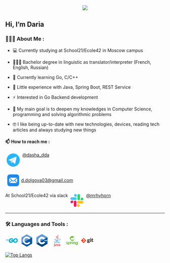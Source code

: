 <div id="header" align="center">
 <!--- src:https://media.giphy.com/media/1sgetPM00wWqJpVUTl/giphy.gif ---->
<img src="https://github.com/D-Daria/blob/main/imgs/coding_in_progress.gif" width="300">
</div>

## Hi, I’m Daria

### 👩🏻‍💻 About Me :

- 💻 Currently studying at School21/Ecole42 in Moscow campus

- 🧑🏻‍🎓 Bachelor degree in linguistic as translator/interpreter (French, English, Russian)

- 👀 Currently learning Go, C/C++

- 📖 Little experience with Java, Spring Boot, REST Service

- ⚡️ Interested in Go Backend development

- 🎯 My main goal is to deepen my knowledges in Computer Science, programming and solving algorithmic problems

- 🤓 I like being up-to-date with new technologies, devices, reading tech articles and always studying new things

#### 📫 How to reach me :

<!--- src:https://icons8.com/ ---->

<div style="margin-bottom: 5px">
 <img align="top" src="imgs/telegram-app.svg"> 
  <a href="https://t.me/dasha_dda">@dasha_dda</a>
</div>

<p></p>

<div style="display: flex; align-items: center; margin-bottom: 5px">
 <img align="top" src="imgs/mail-25.svg"> 
  <a href="mailto:d.dolgova03@gmail.com">d.dolgova03@gmail.com</a>
</div>

<p></p>

<div>
 <span>At School21/Ecole42 via slack</span>
 <img align="top" wodth="25" src="imgs/slack-new-25.svg"> 
  <a href="">@mrhyhorn</a>
</div>

<hr>

### 🛠 Languages and Tools :

<div>
  <img src="https://github.com/devicons/devicon/blob/master/icons/go/go-original-wordmark.svg" title="Go" alt="Go" width="40" height="40"/>&nbsp;
  <img src="https://github.com/devicons/devicon/blob/master/icons/c/c-original.svg" title="C" alt="C" width="40" height="40"/>&nbsp;
  <img src="https://github.com/devicons/devicon/blob/master/icons/cplusplus/cplusplus-original.svg" title="CPLUSPLUS" alt="CPLUSPLUS" width="40" height="40"/>&nbsp;
  <img src="https://github.com/devicons/devicon/blob/master/icons/java/java-original-wordmark.svg" title="Java" alt="Java" width="40" height="40"/>&nbsp;
 <img src="https://github.com/devicons/devicon/blob/master/icons/spring/spring-original-wordmark.svg" title="Spring" alt="Spring" width="40" height="40"/>&nbsp;
 <img src="https://github.com/devicons/devicon/blob/master/icons/git/git-original-wordmark.svg" title="Git" **alt="Git" width="40" height="40"/>
</div>

<p></p>

[![Top Langs](https://github-readme-stats-sigma-five.vercel.app/api/top-langs/?username=D-Dashka&layout=compact&theme=radical)](https://github.com/anuraghazra/github-readme-stats)

<!---
D-Dashka/D-Dashka is a ✨ special ✨ repository because its `README.md` (this file) appears on your GitHub profile.
You can click the Preview link to take a look at your changes.
--->
